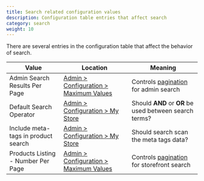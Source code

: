 ```yaml
---
title: Search related configuration values 
description: Configuration table entries that affect search
category: search 
weight: 10
---
```


There are several entries in the configuration table that affect the behavior of search.  

Value | Location | Meaning 
------|----------|---------
Admin Search Results Per Page | [Admin > Configuration > Maximum Values](/user/admin_pages/configuration/configuration_maximumvalues/) | Controls [pagination](/user/template/pagination/) for admin search 
Default Search Operator | [Admin > Configuration > My Store](/user/admin_pages/configuration/configuration_mystore/) | Should **AND** or **OR** be used between search terms? 
Include meta-tags in product search | [Admin > Configuration > My Store](/user/admin_pages/configuration/configuration_mystore/) | Should search scan the meta tags data? 
Products Listing - Number Per Page | [Admin > Configuration > Maximum Values](/user/admin_pages/configuration/configuration_maximumvalues/) | Controls [pagination](/user/template/pagination/) for storefront search  
